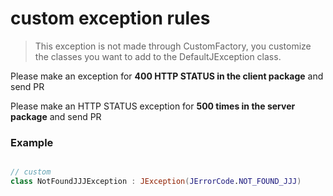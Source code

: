 # custom exception rules

> This exception is not made through CustomFactory, you customize the classes you want to add to the DefaultJException class.

Please make an exception for **400 HTTP STATUS in the client package** and send PR

Please make an HTTP STATUS exception for **500 times in the server package** and send PR

### Example

```kotlin

// custom
class NotFoundJJJException : JException(JErrorCode.NOT_FOUND_JJJ)
```